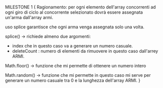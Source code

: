 MILESTONE 1 {
Ragionamento:
per ogni elemento dell'array concorrenti ad ogni giro di ciclo al concorrente selezionato dovrà essere assegnata un'arma dall'array armi.

uso splice garantisce che ogni arma venga assegnata solo una volta.

splice() 
-> richiede almeno due argomenti:
- index che in questo caso va a generare un numero casuale.
- deleteCount : numero di elementi da rimuovere in questo caso dall'arrey ARMI.

Math.floor()
-> funzione che mi permette di ottenere un numero intero

Math.random()
-> funzione che mi permette in questo caso mi serve per generare un numero casuale tra 0 e la lunghezza dell'array ARMI.
}


